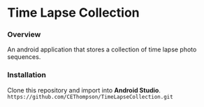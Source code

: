 # Time Lapse Collection

### Overview
An android application that stores a collection of time lapse photo sequences.

### Installation 
Clone this repository and import into **Android Studio**.
`https://github.com/CEThompson/TimeLapseCollection.git`
